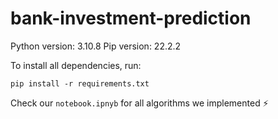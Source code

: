 # bank-investment-prediction

Python version: 3.10.8
Pip version: 22.2.2


To install all dependencies, run: 

`pip install -r requirements.txt`

Check our `notebook.ipnyb` for all algorithms we implemented ⚡


